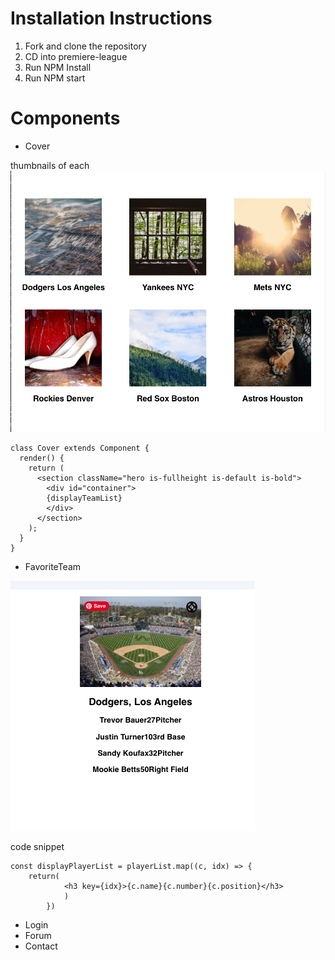 


<h1> Installation Instructions </h1>
<ol>
    <li> Fork and clone the repository</li>
    <li> CD into premiere-league </li>
    <li> Run NPM Install </li>
    <li> Run NPM start </li>
</ol>

<h1>Components </h1>

 - Cover 

 thumbnails of each
![image](./public/covercomponent.png)

```
class Cover extends Component {
  render() {
    return (
      <section className="hero is-fullheight is-default is-bold">
        <div id="container">
        {displayTeamList}
        </div> 
      </section>
    );
  }
}
```


 - FavoriteTeam 

![image](./public/favoriteteamcomponent.png)

code snippet 
```
const displayPlayerList = playerList.map((c, idx) => {
	return(
			<h3 key={idx}>{c.name}{c.number}{c.position}</h3>
			)
		})
```

 - Login
 - Forum
 - Contact